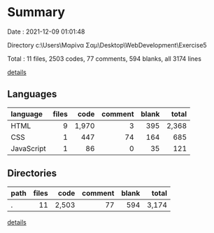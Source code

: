 # Summary

Date : 2021-12-09 01:01:48

Directory c:\Users\Μαρίνα Σαμ\Desktop\WebDevelopment\Exercise5

Total : 11 files,  2503 codes, 77 comments, 594 blanks, all 3174 lines

[details](details.md)

## Languages
| language | files | code | comment | blank | total |
| :--- | ---: | ---: | ---: | ---: | ---: |
| HTML | 9 | 1,970 | 3 | 395 | 2,368 |
| CSS | 1 | 447 | 74 | 164 | 685 |
| JavaScript | 1 | 86 | 0 | 35 | 121 |

## Directories
| path | files | code | comment | blank | total |
| :--- | ---: | ---: | ---: | ---: | ---: |
| . | 11 | 2,503 | 77 | 594 | 3,174 |

[details](details.md)